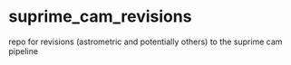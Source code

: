 # suprime_cam_revisions
repo for revisions (astrometric and potentially others) to the suprime cam pipeline
